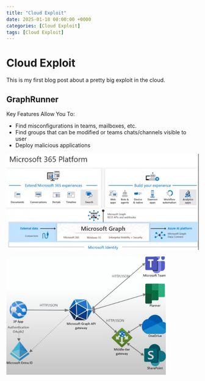 ```yaml
---
title: "Cloud Exploit"
date: 2025-01-18 00:00:00 +0000
categories: [Cloud Exploit]
tags: [Cloud Exploit]
---
```


# Cloud Exploit

This is my first blog post about a pretty big exploit in the cloud.




## GraphRunner

Key Features Allow You To:

- Find misconfigurations in teams, mailboxes, etc.
- Find groups that can be modified or teams chats/channels visible to user
- Deploy malicious applications

![](../assets/Images/Pasted%20image%2020250119104753.png)

![](../assets/Images/Pasted%20image%2020250119104805.png)


